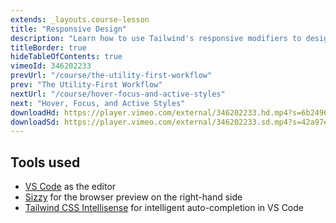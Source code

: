 ```yaml
---
extends: _layouts.course-lesson
title: "Responsive Design"
description: "Learn how to use Tailwind's responsive modifiers to design for multiple screen sizes."
titleBorder: true
hideTableOfContents: true
vimeoId: 346202233
prevUrl: "/course/the-utility-first-workflow"
prev: "The Utility-First Workflow"
nextUrl: "/course/hover-focus-and-active-styles"
next: "Hover, Focus, and Active Styles"
downloadHd: https://player.vimeo.com/external/346202233.hd.mp4?s=6b24969a4267963d993b5b92457582302635a9e6&profile_id=169&download=1
downloadSd: https://player.vimeo.com/external/346202233.sd.mp4?s=42a97e3832206b6b8558e64adab4457d0eb0f183&profile_id=165&download=1
---
```


## Tools used

- [VS Code](https://code.visualstudio.com/) as the editor
- [Sizzy](https://sizzy.co/) for the browser preview on the right-hand side
- [Tailwind CSS Intellisense](https://marketplace.visualstudio.com/items?itemName=bradlc.vscode-tailwindcss) for intelligent auto-completion in VS Code
